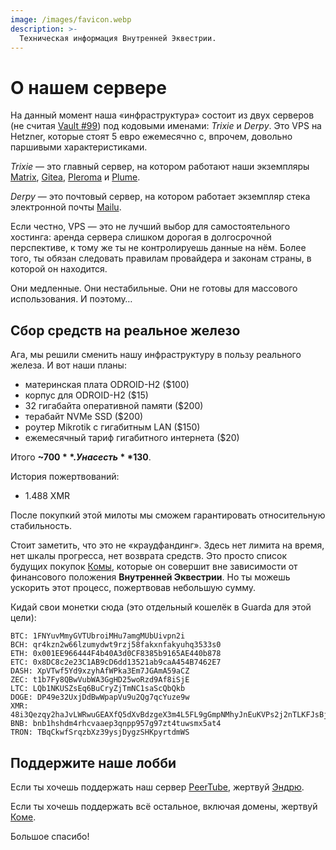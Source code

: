 ```yaml
---
image: /images/favicon.webp
description: >-
  Техническая информация Внутренней Эквестрии.
---
```


# О нашем сервере

На данный момент наша «инфраструктура» состоит из двух серверов (не считая [Vault #99](/ru/how/peertube.md)) под кодовыми именами: *Trixie* и *Derpy*. Это VPS на Hetzner, которые
стоят 5 евро ежемесячно с, впрочем, довольно паршивыми характеристиками.

*Trixie* — это главный сервер, на котором работают наши экземпляры [Matrix](/ru/how/matrix.md), [Gitea](/ru/how/gitea.md), [Pleroma](/ru/how/pleroma.md) и [Plume](/ru/how/plume.md).

*Derpy* — это почтовый сервер, на котором работает экземпляр стека электронной почты [Mailu](/ru/how/email.md).

Если честно, VPS — это не лучший выбор для самостоятельного хостинга: аренда сервера
слишком дорогая в долгосрочной перспективе, к тому же ты не контролируешь данные
на нём. Более того, ты обязан следовать правилам провайдера и законам страны, в
которой он находится.

Они медленные. Они нестабильные. Они не готовы для массового использования. И поэтому…

## Сбор средств на реальное железо

Ага, мы решили сменить нашу инфраструктуру в пользу реального железа. И вот наши планы:

- материнская плата ODROID-H2 ($100)
- корпус для ODROID-H2 ($15)
- 32 гигабайта оперативной памяти ($200)
- терабайт NVMe SSD ($200)
- роутер Mikrotik с гигабитным LAN ($150)
- ежемесячный тариф гигабитного интернета ($20)

Итого **~$700**. У нас есть **$130**.

История пожертвований:

- 1.488 XMR

После покупкий этой милоты мы сможем гарантировать относительную стабильность.

Стоит заметить, что это не «краудфандинг». Здесь нет лимита на время, нет шкалы
прогресса, нет возврата средств. Это просто список будущих покупок [Комы](/ru/who/commagray.md),
которые он совершит вне зависимости от финансового положения **Внутренней Эквестрии**.
Но ты можешь ускорить этот процесс, пожертвовав небольшую сумму.

Кидай свои монетки сюда (это отдельный кошелёк в Guarda для этой цели):

```
BTC: 1FNYuvMmyGVTUbroiMHu7amgMUbUivpn2i
BCH: qr4kzn2w66lzumydwt9rzj58fakxnfakyuhq3533s0
ETH: 0x001EE966444F4b40A3d0CF8385b9165AE440b878
ETC: 0x8DC8c2e23C1AB9cD6dd13521ab9caA454B7462E7
DASH: XpVTwf5Yd9xzyhAfWPka3Em7JGAmA59aCZ
ZEC: t1b7Fy8QBwVubWA3GgHD25woRzd9Af8iSjE
LTC: LQb1NKUSZsEq6BuCryZjTmNC1saScQbQkb
DOGE: DP49e32UxjDdBwWpapVu9u2Qg7qcYuze9w
XMR: 48i3Qezqy2haJvLWRwuGEAXfQ5dXvBdzgeX3m4L5FL9gGmpNMhyJnEuKVPs2j2nTLKFJsBjud79dr3sRjA9YPe3oBsp24wS
BNB: bnb1hshdm4rhcvaaep3qnpp957g97zt4tuwsmx5at4
TRON: TBqCkwfSrqzbXz39ysjDygzSHKpyrtdmWS
```

## Поддержите наше лобби

Если ты хочешь поддержать наш сервер [PeerTube](/ru/how/peertube.md), жертвуй [Эндрю](https://amorgan.xyz).

Если ты хочешь поддержать всё остальное, включая домены, жертвуй [Коме](/ru/who/commagray.md).

Большое спасибо!
